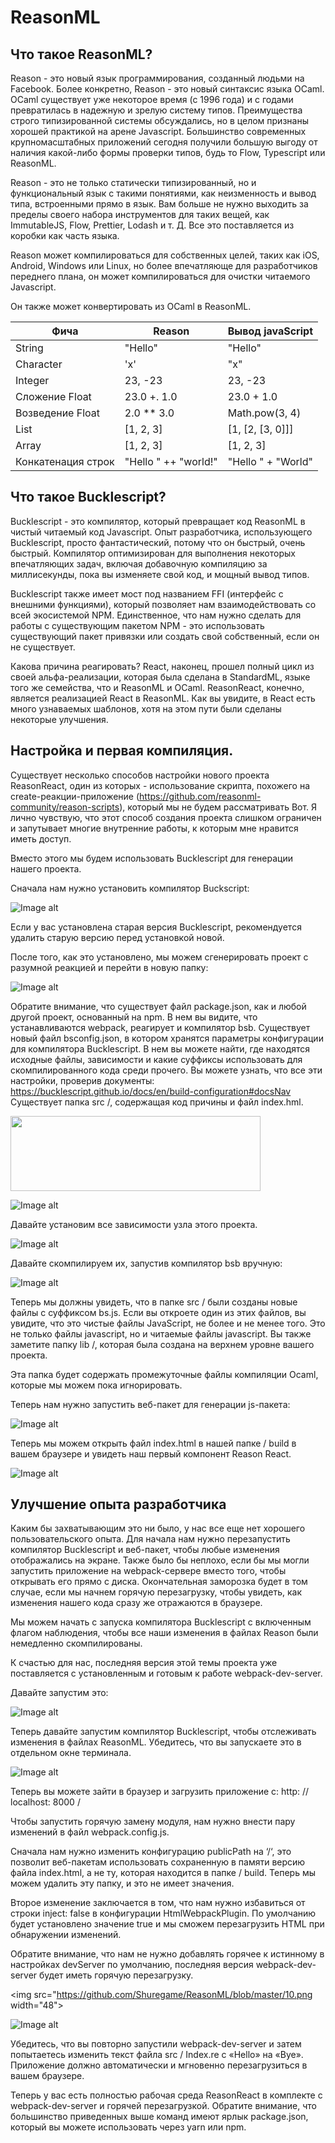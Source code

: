 # ReasonML
## Что такое ReasonML?
Reason - это новый язык программирования, созданный людьми на Facebook. Более конкретно, Reason - это новый синтаксис языка OCaml. OCaml существует уже некоторое время (с 1996 года) и с годами превратилась в надежную и зрелую систему типов. Преимущества строго типизированной системы обсуждались, но в целом признаны хорошей практикой на арене Javascript. Большинство современных крупномасштабных приложений сегодня получили большую выгоду от наличия какой-либо формы проверки типов, будь то Flow, Typescript или ReasonML.

Reason - это не только статически типизированный, но и функциональный язык с такими понятиями, как неизменность и вывод типа, встроенными прямо в язык. Вам больше не нужно выходить за пределы своего набора инструментов для таких вещей, как ImmutableJS, Flow, Prettier, Lodash и т. Д. Все это поставляется из коробки как часть языка.


Reason может компилироваться для собственных целей, таких как iOS, Android, Windows или Linux, но более впечатляюще для разработчиков переднего плана, он может компилироваться для очистки читаемого Javascript.

Он также может конвертировать из OCaml в ReasonML.

Фича | Reason | Вывод javaScript
------------ | ------------- | -------------
String | "Hello" | "Hello"
Character | 'x' | "x"
Integer | 23, -23 | 23, -23
Сложение Float | 23.0 +. 1.0 | 23.0 + 1.0
Возведение Float | 2.0 ** 3.0 | Math.pow(3, 4)
List | [1, 2, 3] | [1, [2, [3, 0]]]
Array | [1, 2, 3] | [1, 2, 3]
Конкатенация строк | "Hello " ++ "world!" | "Hello " + "World"


## Что такое Bucklescript?
Bucklescript - это компилятор, который превращает код ReasonML в чистый читаемый код Javascript.
Опыт разработчика, использующего Bucklescript, просто фантастический, потому что он быстрый, очень быстрый. Компилятор оптимизирован для выполнения некоторых впечатляющих задач, включая добавочную компиляцию за миллисекунды, пока вы изменяете свой код, и мощный вывод типов.


Bucklescript также имеет мост под названием FFI (интерфейс с внешними функциями), который позволяет нам взаимодействовать со всей экосистемой NPM. Единственное, что нам нужно сделать для работы с существующим пакетом NPM - это использовать существующий пакет привязки или создать свой собственный, если он не существует.


Какова причина реагировать?
React, наконец, прошел полный цикл из своей альфа-реализации, которая была сделана в StandardML, языке того же семейства, что и ReasonML и OCaml. ReasonReact, конечно, является реализацией React в ReasonML. Как вы увидите, в React есть много узнаваемых шаблонов, хотя на этом пути были сделаны некоторые улучшения.


## Настройка и первая компиляция.
Существует несколько способов настройки нового проекта ReasonReact, один из которых - использование скрипта, похожего на create-реакции-приложение (https://github.com/reasonml-community/reason-scripts), который мы не будем рассматривать Вот. Я лично чувствую, что этот способ создания проекта слишком ограничен и запутывает многие внутренние работы, к которым мне нравится иметь доступ.

Вместо этого мы будем использовать Bucklescript для генерации нашего проекта.

Сначала нам нужно установить компилятор Buckscript:

![Image alt](https://github.com/Shuregame/ReasonML/blob/master/img1.png)

Если у вас установлена старая версия Bucklescript, рекомендуется удалить старую версию перед установкой новой.

После того, как это установлено, мы можем сгенерировать проект с разумной реакцией и перейти в новую папку:

![Image alt](https://github.com/Shuregame/ReasonML/blob/master/2.png)


Обратите внимание, что существует файл package.json, как и любой другой проект, основанный на npm. В нем вы видите, что устанавливаются webpack, реагирует и компилятор bsb.
Существует новый файл bsconfig.json, в котором хранятся параметры конфигурации для компилятора Bucklescript. В нем вы можете найти, где находятся исходные файлы, зависимости и какие суффиксы использовать для скомпилированного кода среди прочего. Вы можете узнать, что все эти настройки, проверив документы: https://bucklescript.github.io/docs/en/build-configuration#docsNav
Существует папка src /, содержащая код причины и файл index.hml.

<a href="url"><img src="https://github.com/Shuregame/ReasonML/blob/master/3.png" height="120" width="400" ></a>

![Image alt](https://github.com/Shuregame/ReasonML/blob/master/3.png)

Давайте установим все зависимости узла этого проекта.

![Image alt](https://github.com/Shuregame/ReasonML/blob/master/4.png)

Давайте скомпилируем их, запустив компилятор bsb вручную:

![Image alt](https://github.com/Shuregame/ReasonML/blob/master/5.png)

Теперь мы должны увидеть, что в папке src / были созданы новые файлы с суффиксом bs.js. Если вы откроете один из этих файлов, вы увидите, что это чистые файлы JavaScript, не более и не менее того. Это не только файлы javascript, но и читаемые файлы javascript. Вы также заметите папку lib /, которая была создана на верхнем уровне вашего проекта.

Эта папка будет содержать промежуточные файлы компиляции Ocaml, которые мы можем пока игнорировать.

Теперь нам нужно запустить веб-пакет для генерации js-пакета:

![Image alt](https://github.com/Shuregame/ReasonML/blob/master/6.png)

Теперь мы можем открыть файл index.html в нашей папке / build в вашем браузере и увидеть наш первый компонент Reason React.


![Image alt](https://github.com/Shuregame/ReasonML/blob/master/7.png)

## Улучшение опыта разработчика


Каким бы захватывающим это ни было, у нас все еще нет хорошего пользовательского опыта. Для начала нам нужно перезапустить компилятор Bucklescript и веб-пакет, чтобы любые изменения отображались на экране. Также было бы неплохо, если бы мы могли запустить приложение на webpack-сервере вместо того, чтобы открывать его прямо с диска. Окончательная заморозка будет в том случае, если мы начнем горячую перезагрузку, чтобы увидеть, как изменения нашего кода сразу же отражаются в браузере.


Мы можем начать с запуска компилятора Bucklescript с включенным флагом наблюдения, чтобы все наши изменения в файлах Reason были немедленно скомпилированы.

К счастью для нас, последняя версия этой темы проекта уже поставляется с установленным и готовым к работе webpack-dev-server.

Давайте запустим это:

![Image alt](https://github.com/Shuregame/ReasonML/blob/master/8.png)


Теперь давайте запустим компилятор Bucklescript, чтобы отслеживать изменения в файлах ReasonML. Убедитесь, что вы запускаете это в отдельном окне терминала.


![Image alt](https://github.com/Shuregame/ReasonML/blob/master/9.png)

Теперь вы можете зайти в браузер и загрузить приложение с: http: // localhost: 8000 /

Чтобы запустить горячую замену модуля, нам нужно внести пару изменений в файл webpack.config.js.

Сначала нам нужно изменить конфигурацию publicPath на ‘/‘, это позволит веб-пакетам использовать сохраненную в памяти версию файла index.html, а не ту, которая находится в папке / build. Теперь мы можем удалить эту папку, и это не имеет значения.

Второе изменение заключается в том, что нам нужно избавиться от строки inject: false в конфигурации HtmlWebpackPlugin. По умолчанию будет установлено значение true и мы сможем перезагрузить HTML при обнаружении изменений.

Обратите внимание, что нам не нужно добавлять горячее к истинному в настройках devServer по умолчанию, последняя версия webpack-dev-server будет иметь горячую перезагрузку.

<img src="https://github.com/Shuregame/ReasonML/blob/master/10.png width="48">

![Image alt](https://github.com/Shuregame/ReasonML/blob/master/10.png)

Убедитесь, что вы повторно запустили webpack-dev-server и затем попытаетесь изменить текст файла src / Index.re с «Hello» на «Bye». Приложение должно автоматически и мгновенно перезагрузиться в вашем браузере.

Теперь у вас есть полностью рабочая среда ReasonReact в комплекте с webpack-dev-server и горячей перезагрузкой. Обратите внимание, что большинство приведенных выше команд имеют ярлык package.json, который вы можете использовать через yarn или npm.
